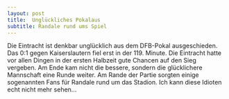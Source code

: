 ```yaml
---
layout: post
title:  Unglückliches Pokalaus
subtitle: Randale rund ums Spiel
---
```


Die Eintracht ist denkbar unglücklich aus dem DFB-Pokal ausgeschieden. Das 0:1 gegen Kaiserslautern fiel erst in der 119. Minute. Die Eintracht hatte vor allen Dingen in der ersten Halbzeit gute Chancen auf den Sieg vergeben. Am Ende kam nicht die bessere, sondern die glücklichere Mannschaft eine Runde weiter. Am Rande der Partie sorgten einige sogenannten Fans für Randale rund um das Stadion. Ich kann diese Idioten echt nicht mehr sehen...


